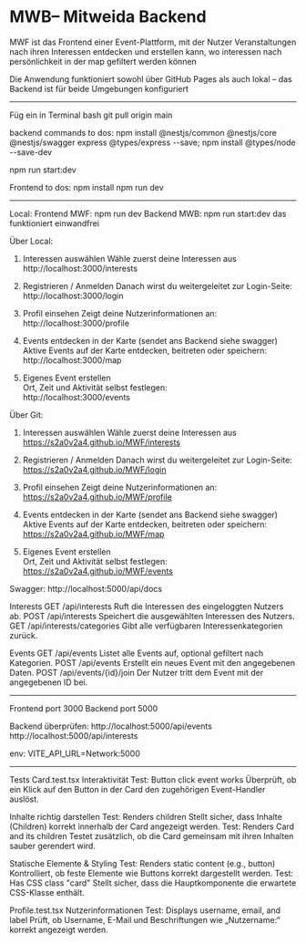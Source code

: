 # MWB– Mitweida Backend #


MWF ist das Frontend einer Event-Plattform, mit der Nutzer Veranstaltungen nach ihren Interessen entdecken und erstellen kann, wo interessen nach persönlichkeit in der map gefiltert werden können

Die Anwendung funktioniert sowohl über GitHub Pages als auch lokal – das Backend ist für beide Umgebungen konfiguriert

---------------------------------------------------------------------------------------------------------------
Füg ein in Terminal bash
git pull origin main


backend commands to dos:
npm install @nestjs/common @nestjs/core @nestjs/swagger express @types/express --save; npm install @types/node --save-dev

npm run start:dev

Frontend to dos:
npm install
npm run dev

---------------------------------------------------------------------------------------------------------------

Local: 
Frontend MWF: npm run dev
Backend MWB: npm run start:dev
das funktioniert einwandfrei

Über Local:
1. Interessen auswählen 
   Wähle zuerst deine Interessen aus
http://localhost:3000/interests 

2. Registrieren / Anmelden 
   Danach wirst du weitergeleitet zur Login-Seite:  
   http://localhost:3000/login

3. Profil einsehen
   Zeigt deine Nutzerinformationen an:  
   http://localhost:3000/profile

4. Events entdecken in der Karte (sendet ans Backend siehe swagger) 
   Aktive Events auf der Karte entdecken, beitreten oder speichern:  
   http://localhost:3000/map

5. Eigenes Event erstellen  
   Ort, Zeit und Aktivität selbst festlegen:  
   http://localhost:3000/events






Über Git:
1. Interessen auswählen 
   Wähle zuerst deine Interessen aus
   https://s2a0v2a4.github.io/MWF/interests

2. Registrieren / Anmelden 
   Danach wirst du weitergeleitet zur Login-Seite:  
   https://s2a0v2a4.github.io/MWF/login

3. Profil einsehen
   Zeigt deine Nutzerinformationen an:  
   https://s2a0v2a4.github.io/MWF/profile

4. Events entdecken in der Karte (sendet ans Backend siehe swagger) 
   Aktive Events auf der Karte entdecken, beitreten oder speichern:  
   https://s2a0v2a4.github.io/MWF/map

5. Eigenes Event erstellen  
   Ort, Zeit und Aktivität selbst festlegen:  
   https://s2a0v2a4.github.io/MWF/events



  Swagger:
http://localhost:5000/api/docs
 
Interests
GET /api/interests
Ruft die Interessen des eingeloggten Nutzers ab.
POST /api/interests
Speichert die ausgewählten Interessen des Nutzers.
GET /api/interests/categories
Gibt alle verfügbaren Interessenkategorien zurück.

Events
GET /api/events
Listet alle Events auf, optional gefiltert nach Kategorien.
POST /api/events
Erstellt ein neues Event mit den angegebenen Daten.
POST /api/events/{id}/join
Der Nutzer tritt dem Event mit der angegebenen ID bei.

---------------------------------------------------------------------------------------------------------------


Frontend port 3000
Backend port 5000

Backend überprüfen:
http://localhost:5000/api/events
http://localhost:5000/api/interests

env:
VITE_API_URL=Network:5000

---------------------------------------------------------------------------------------------------------------
Tests
Card.test.tsx
Interaktivität
Test: Button click event works
Überprüft, ob ein Klick auf den Button in der Card den zugehörigen Event-Handler auslöst.

Inhalte richtig darstellen
Test: Renders children
Stellt sicher, dass Inhalte (Children) korrekt innerhalb der Card angezeigt werden.
Test: Renders Card and its children
Testet zusätzlich, ob die Card gemeinsam mit ihren Inhalten sauber gerendert wird.

Statische Elemente & Styling
Test: Renders static content (e.g., button)
Kontrolliert, ob feste Elemente wie Buttons korrekt dargestellt werden.
Test: Has CSS class "card"
Stellt sicher, dass die Hauptkomponente die erwartete CSS-Klasse enthält.

Profile.test.tsx
Nutzerinformationen
Test: Displays username, email, and label
Prüft, ob Username, E-Mail und Beschriftungen wie „Nutzername:“ korrekt angezeigt werden.
